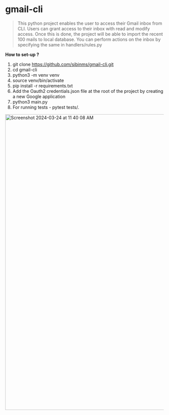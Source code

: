 # gmail-cli
> This python project enables the user to access their Gmail inbox from CLI.
> Users can grant access to their inbox with read and modify access. 
> Once this is done, the project will be able to import the recent 100 mails to local database.
> You can perform actions on the inbox by specifying the same in handlers/rules.py


**How to set-up ?**
1. git clone https://github.com/sibinms/gmail-cli.git
2. cd gmail-cli
3. python3 -m venv venv
4. source venv/bin/activate
5. pip install -r requirements.txt
6. Add the Oauth2 credentials.json file at the root of the project by creating a new Google application
7. python3 main.py
8. For running tests - pytest tests/.

<img width="937" alt="Screenshot 2024-03-24 at 11 40 08 AM" src="https://github.com/sibinms/gmail-cli/assets/92161034/04cd65d3-3bd6-45c3-91a6-10fa61e04eb0">

